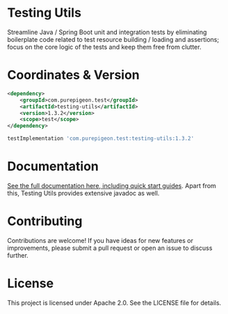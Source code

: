 # Testing Utils
Streamline Java / Spring Boot unit and integration tests by eliminating boilerplate code related to test resource
building / loading and assertions; focus on the core logic of the tests and keep them free from clutter.

# Coordinates & Version
```xml
<dependency>
    <groupId>com.purepigeon.test</groupId>
    <artifactId>testing-utils</artifactId>
    <version>1.3.2</version>
    <scope>test</scope>
</dependency>
```
```groovy
testImplementation 'com.purepigeon.test:testing-utils:1.3.2'
```

# Documentation
[See the full documentation here, including quick start guides](https://purepigeon.com/projects/testing-utils). Apart from this,
Testing Utils provides extensive javadoc as well.


# Contributing
Contributions are welcome! If you have ideas for new features or improvements, please submit a pull request or
open an issue to discuss further.

# License
This project is licensed under Apache 2.0. See the LICENSE file for details.
